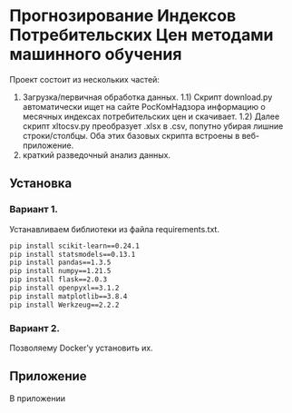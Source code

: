 # Прогнозирование Индексов Потребительских Цен методами машинного обучения
Проект состоит из нескольких частей:
1) Загрузка/первичная обработка данных.
   1.1) Скрипт download.py автоматически ищет на сайте РосКомНадзора информацию о месячных индексах потребительских цен и скачивает.
   1.2) Далее скрипт xltocsv.py преобразует .xlsx в .csv, попутно убирая лишние строки/столбцы.
   Оба этих базовых скрипта встроены в веб-приложение.
3) краткий разведочный анализ данных.


## Установка
### Вариант 1. 
Устанавливаем библиотеки из файла requirements.txt.

```bash
pip install scikit-learn==0.24.1
pip install statsmodels==0.13.1
pip install pandas==1.3.5
pip install numpy==1.21.5
pip install flask==2.0.3
pip install openpyxl==3.1.2
pip install matplotlib==3.8.4
pip install Werkzeug==2.2.2
```

### Вариант 2. 
Позволяему Docker'у установить их.

## Приложение
В приложении
